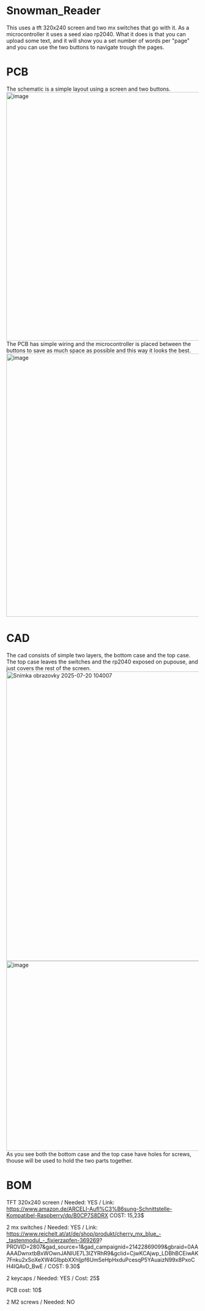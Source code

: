 # Snowman_Reader
This uses a tft 320x240 screen and two mx switches that go with it. As a microcontroller it uses a seed xiao rp2040. What it does is that you can upload some text, and it will show you a set number of words per "page" and you can use the two buttons to navigate trough the pages.
# PCB
The schematic is a simple layout using a screen and two buttons.
<img width="996" height="649" alt="image" src="https://github.com/user-attachments/assets/c1516e57-a978-420d-b709-fa8669a3fb93" />
The PCB has simple wiring and the microcontroller is placed between the buttons to save as much space as possible and this way it looks the best.
<img width="813" height="687" alt="image" src="https://github.com/user-attachments/assets/8dd1f1f4-0b51-405b-b559-04209f149c92" />
# CAD
The cad consists of simple two layers, the bottom case and the top case. The top case leaves the switches and the rp2040 exposed on pupouse, and just covers the rest of the screen.
<img width="978" height="756" alt="Snímka obrazovky 2025-07-20 104007" src="https://github.com/user-attachments/assets/24fe1dca-bc3b-4d04-a2cd-571888777109" />
<img width="903" height="496" alt="image" src="https://github.com/user-attachments/assets/3b158f9c-3350-4e2d-92ff-77a69f1ee8da" />
As you see both the bottom case and the top case have holes for screws, thouse will be used to hold the two parts together.
# BOM 

TFT 320x240 screen / Needed: YES / Link: https://www.amazon.de/ARCELI-Aufl%C3%B6sung-Schnittstelle-Kompatibel-Raspberry/dp/B0CP7S8DRX COST: 15,23$

2 mx switches / Needed: YES / Link: https://www.reichelt.at/at/de/shop/produkt/cherry_mx_blue_-_tastenmodul_-_fixierzapfen-369269?
PROVID=2807&gad_source=1&gad_campaignid=21422869099&gbraid=0AAAAADwnxtbBxWOwnJANIUE7L3lZYRhR9&gclid=CjwKCAjwp_LDBhBCEiwAK7Fnku2xSoXeXW4GIbpbXXhljpf6UmSeHpHxduPcesqP5YAuaizN99x8PxoCH4IQAvD_BwE / COST: 9.30$

2 keycaps / Needed: YES / Cost: 25$

PCB cost: 10$

2 M2 screws / Needed: NO
